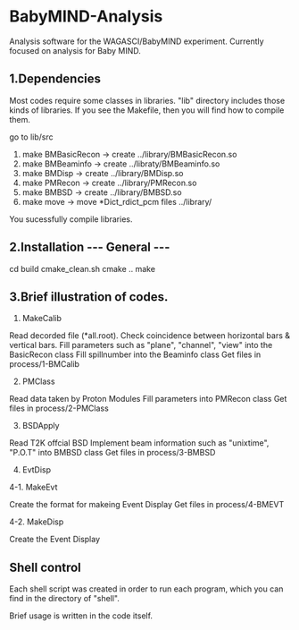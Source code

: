 # BabyMIND-Analysis

Analysis software for the WAGASCI/BabyMIND experiment.
Currently focused on analysis for Baby MIND.

## 1.Dependencies

Most codes require some classes in libraries.
"lib" directory includes those kinds of libraries.
If you see the Makefile, then you will find how to compile them.

go to lib/src

1. make BMBasicRecon -> create ../library/BMBasicRecon.so 
2. make BMBeaminfo   -> create ../libraty/BMBeaminfo.so
3. make BMDisp       -> create ../library/BMDisp.so
4. make PMRecon      -> create ../library/PMRecon.so
5. make BMBSD        -> create ../library/BMBSD.so
6. make move         -> move *Dict_rdict_pcm files ../library/

You sucessfully compile libraries.

## 2.Installation --- General ---

cd build
cmake_clean.sh
cmake .. 
make

## 3.Brief illustration of codes.

1. MakeCalib

Read decorded file (*all.root).
Check coincidence between  horizontal bars & vertical bars.
Fill parameters such as "plane", "channel", "view"  into the BasicRecon class 
Fill spillnumber into the Beaminfo class
Get files in process/1-BMCalib

2. PMClass

Read data taken by Proton Modules
Fill parameters into PMRecon class
Get files in process/2-PMClass

3. BSDApply

Read T2K offcial BSD
Implement beam information such as "unixtime", "P.O.T" into BMBSD class
Get files in process/3-BMBSD

4. EvtDisp

4-1. MakeEvt

Create the format for makeing Event Display
Get files in process/4-BMEVT

4-2. MakeDisp

Create the Event Display

## Shell control

Each shell script was created in order to run each program,
which you can find in the directory of "shell".

Brief usage is written in the code itself.





